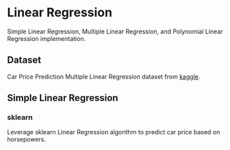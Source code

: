 # Linear Regression
Simple Linear Regression, Multiple Linear Regression, and Polynomial Linear Regression implementation.

## Dataset
Car Price Prediction Multiple Linear Regression dataset from [kaggle](https://www.kaggle.com/datasets/hellbuoy/car-price-prediction?resource=download).

## Simple Linear Regression

### sklearn
Leverage sklearn Linear Regression algorithm to predict car price based on horsepowers.